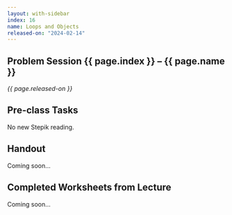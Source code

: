 ```yaml
---
layout: with-sidebar
index: 16
name: Loops and Objects
released-on: "2024-02-14"
---
```


## Problem Session {{ page.index }} – {{ page.name }}

_{{ page.released-on }}_

## Pre-class Tasks

No new Stepik reading.

## Handout

Coming soon...

## Completed Worksheets from Lecture

Coming soon...
